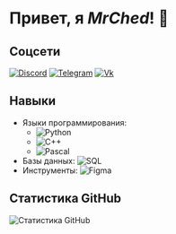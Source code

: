# Привет, я _MrChed_! 👋

## Соцсети
[![Discord](https://img.shields.io/badge/Discord-Profile-blueviolet?logo=discord)](https://discord.com/users/COMPOTIC#4444)
[![Telegram](https://img.shields.io/badge/Telegram-Profile-blue?logo=telegram)](https://t.me/guliheww)
[![Vk](https://img.shields.io/badge/Vk-Profile-blue?logo=vk)](https://vk.com/mrched1)

## Навыки
- Языки программирования: 
  - ![Python](https://img.shields.io/badge/Python-3776AB?logo=python&logoColor=white)
  - ![C++](https://img.shields.io/badge/C++-00599C?logo=c%2B%2B&logoColor=white)
  - ![Pascal](https://img.shields.io/badge/Pascal-9B5DE5?logo=pascal&logoColor=white)
- Базы данных: ![SQL](https://img.shields.io/badge/SQL-4479A1?logo=sql&logoColor=white)
- Инструменты: ![Figma](https://img.shields.io/badge/Figma-F24E1E?logo=figma&logoColor=white)

## Статистика GitHub
![Статистика GitHub](https://github-readme-stats.vercel.app/api?username=MrChed&show_icons=true&theme=radical)
